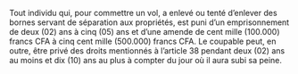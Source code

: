 Tout individu qui, pour commettre un vol, a enlevé ou tenté d’enlever des bornes servant de séparation aux propriétés, est puni d’un emprisonnement de deux (02) ans à cinq (05) ans et d’une amende de cent mille (100.000) francs CFA à cinq cent mille (500.000) francs CFA.
Le coupable peut, en outre, être privé des droits mentionnés à l’article 38 pendant deux (02) ans au moins et dix (10) ans au plus à compter du jour où il aura subi sa peine.